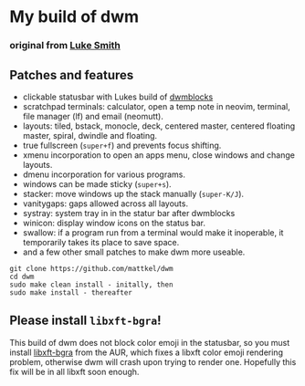 # My build of dwm

### original from [Luke Smith](https://github.com/LukeSmithxyz/dwm)

## Patches and features

- clickable statusbar with Lukes build of [dwmblocks](https://github.com/lukesmithxyz/dwmblocks)
- scratchpad terminals: calculator, open a temp note in neovim, terminal, file manager (lf) and email (neomutt).
- layouts: tiled, bstack, monocle, deck, centered master, centered floating master, spiral, dwindle and floating.
- true fullscreen (`super+f`) and prevents focus shifting.
- xmenu incorporation to open an apps menu, close windows and change layouts.
- dmenu incorporation for various programs.
- windows can be made sticky (`super+s`).
- stacker: move windows up the stack manually (`super-K/J`).
- vanitygaps: gaps allowed across all layouts.
- systray: system tray in in the statur bar after dwmblocks
- winicon: display window icons on the status bar.
- swallow: if a program run from a terminal would make it inoperable, it temporarily takes its place to save space.
- and a few other small patches to make dwm more useable.

```
git clone https://github.com/mattkel/dwm
cd dwm
sudo make clean install - initally, then
sudo make install - thereafter
```

## Please install `libxft-bgra`!

This build of dwm does not block color emoji in the statusbar, so you must install [libxft-bgra](https://aur.archlinux.org/packages/libxft-bgra/) from the AUR, which fixes a libxft color emoji rendering problem, otherwise dwm will crash upon trying to render one. Hopefully this fix will be in all libxft soon enough.
